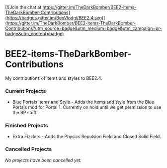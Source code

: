 [![Join the chat at https://gitter.im/TheDarkBomber/BEE2-items-TheDarkBomber-Contributions](https://badges.gitter.im/BenVlodgi/BEE2.4.svg)](https://gitter.im/TheDarkBomber/BEE2-items-TheDarkBomber-Contributions?utm_source=badge&utm_medium=badge&utm_campaign=pr-badge&utm_content=badge)


# BEE2-items-TheDarkBomber-Contributions
My contributions of items and styles to BEE2.4.

### Current Projects

* Blue Portals Items and Style - Adds the items and style from the Blue Portals mod for Portal 1. Currently on hold until we get permission to use the BP stuff.

### Finished Projects

* Extra Fizzlers - Adds the Physics Repulsion Field and Closed Solid Field.

### Cancelled Projects

*No projects have been cancelled yet.*
